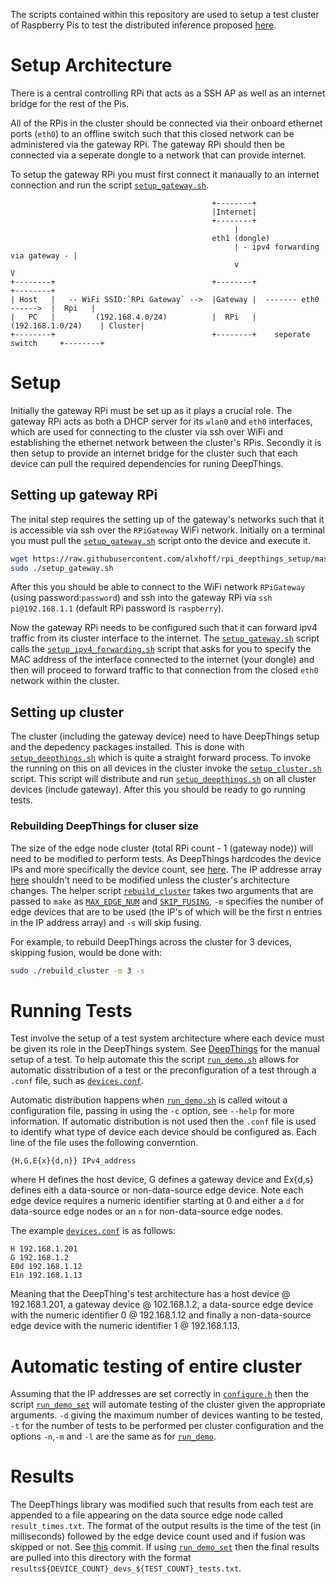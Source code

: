 The scripts contained within this repository are used to setup a test cluster of Raspberry Pis to test the distributed inference proposed [here](https://github.com/rafzi/DeepThings).

# Setup Architecture

There is a central controlling RPi that acts as a SSH AP as well as an internet bridge for the rest of the Pis.

All of the RPis in the cluster should be connected via their onboard ethernet ports (`eth0`) to an offline switch such that this closed network can be administered via the gateway RPi. The gateway RPi should then be connected via a seperate dongle to a network that can provide internet.

To setup the gateway RPi you must first connect it manaually to an internet connection and run the script [`setup_gateway.sh`](setup_gateway.sh).

```
                                             +--------+
                                             |Internet|
                                             +--------+
                                                  |
                                             eth1 (dongle)
                                                  | - ipv4 forwarding via gateway - |
                                                  v                                 V
+--------+                                   +--------+                        +--------+
| Host   |   -- WiFi SSID:`RPi Gateway` -->  |Gateway |  ------- eth0 ------>  |  Rpi   |
|   PC   |         (192.168.4.0/24)          |  RPi   |    (192.168.1.0/24)    | Cluster|
+--------+                                   +--------+    seperate switch     +--------+

```

# Setup

Initially the gateway RPi must be set up as it plays a crucial role. The gateway RPi acts as both a DHCP server for its `wlan0` and `eth0` interfaces, which are used for connecting to the cluster via ssh over WiFi and establishing the ethernet network between the cluster's RPis. Secondly it is then setup to provide an internet bridge for the cluster such that each device can pull the required dependencies for runing DeepThings.

## Setting up gateway RPi

The inital step requires the setting up of the gateway's networks such that it is accessible via ssh over the `RPiGateway` WiFi network. Initially on a terminal you must pull the [`setup_gateway.sh`](setup_gateway.sh) script onto the device and execute it.

``` bash
wget https://raw.githubusercontent.com/alxhoff/rpi_deepthings_setup/master/setup_gateway.sh
sudo ./setup_gateway.sh
```

After this you should be able to connect to the WiFi network `RPiGateway` (using password:`password`) and ssh into the gateway RPi via `ssh pi@192.168.1.1` (default RPi password is `raspberry`). 

Now the gateway RPi needs to be configured such that it can forward ipv4 traffic from its cluster interface to the internet. The [`setup_gateway.sh`](setup_gateway.sh) script calls the [`setup_ipv4_forwarding.sh`](setup_ipv4_forwarding.sh) script that asks for you to specify the MAC address of the interface connected to the internet (your dongle) and then will proceed to forward traffic to that connection from the closed `eth0` network within the cluster.

## Setting up cluster

The cluster (including the gateway device) need to have DeepThings setup and the depedency packages installed. This is done with [`setup_deepthings.sh`](setup_deepthings.sh) which is quite a straight forward process. To invoke the running on this on all devices in the cluster invoke the [`setup_cluster.sh`](setup_cluster.sh) script. This script will distribute and run [`setup_deepthings.sh`](setup_deepthings.sh) on all cluster devices (include gateway). After this you should be ready to go running tests. 

### Rebuilding DeepThings for cluser size

The size of the edge node cluster (total RPi count - 1 (gateway node)) will need to be modified to perform tests. As DeepThings hardcodes the device IPs and more specifically the device count, see [here](https://github.com/alxhoff/DeepThings/blob/64d4bdfd29dc7c6326a9257931ee4157e45ccb7e/include/configure.h#L34). The IP addresse array [here](https://github.com/alxhoff/DeepThings/blob/64d4bdfd29dc7c6326a9257931ee4157e45ccb7e/include/configure.h#L26) shouldn't need to be modified unless the cluster's architecture changes. The helper script [`rebuild_cluster`](rebuild_cluster.sh) takes two arguments that are passed to `make` as [`MAX_EDGE_NUM`](https://github.com/alxhoff/DeepThings/blob/64d4bdfd29dc7c6326a9257931ee4157e45ccb7e/include/configure.h#L33) and [`SKIP_FUSING`](https://github.com/alxhoff/DeepThings/blob/64d4bdfd29dc7c6326a9257931ee4157e45ccb7e/src/weight_partitioner.c#L155), `-m` specifies the number of edge devices that are to be used (the IP's of which will be the first n entries in the IP address array) and `-s` will skip fusing.

For example, to rebuild DeepThings across the cluster for 3 devices, skipping fusion, would be done with:

```bash
sudo ./rebuild_cluster -m 3 -s

```

# Running Tests

Test involve the setup of a test system architecture where each device must be given its role in the DeepThings system. See [DeepThings](https://github.com/rafzi/DeepThings#running) for the manual setup of a test. To help automate this the script [`run_demo.sh`](run_demo.sh) allows for automatic disstribution of a test or the preconfiguration of a test through a `.conf` file, such as [`devices.conf`](devices.conf).

Automatic distribution happens when [`run_demo.sh`](run_demo.sh) is called witout a configuration file, passing in using the `-c` option, see `--help` for more information. If automatic distribution is not used then the `.conf` file is used to identify what type of device each device should be configured as. Each line of the file uses the following converntion.

```
{H,G,E{x}{d,n}} IPv4_address
```
where H defines the host device, G defines a gateway device and Ex{d,s} defines eith a data-source or non-data-source edge device. Note each edge device requires a numeric identifier starting at 0 and either a `d` for data-source edge nodes or an `n` for non-data-source edge nodes. 

The example [`devices.conf`](devices.conf) is as follows:
```
H 192.168.1.201
G 192.168.1.2
E0d 192.168.1.12
E1n 192.168.1.13
```
Meaning that the DeepThing's test architecture has a host device @ 192.168.1.201, a gateway device @ 102.168.1.2, a data-source edge device with the numeric identifier 0 @ 192.168.1.12 and finally a non-data-source edge device with the numeric identifier 1 @ 192.168.1.13.

# Automatic testing of entire cluster

Assuming that the IP addresses are set correctly in [`configure.h`](https://github.com/alxhoff/DeepThings/blob/64d4bdfd29dc7c6326a9257931ee4157e45ccb7e/include/configure.h#L34) then the script [`run_demo_set`](run_demo_set.sh) will automate testing of the cluster given the appropriate arguments. `-d` giving the maximum number of devices wanting to be tested, `-t` for the number of tests to be performed per cluster configuration and the options `-n`,`-m` and `-l` are the same as for [`run_demo`](run_demo.sh).

# Results

The DeepThings library was modified such that results from each test are appended to a file appearing on the data source edge node called `result_times.txt`. The format of the output results is the time of the test (in milliseconds) followed by the edge device count used and if fusion was skipped or not. See [this](https://github.com/alxhoff/DeepThings/commit/543b28a368fc15f20ceea5273d40e26bd3e6afd1) commit. If using [`run_demo_set`](run_demo_set.sh) then the final results are pulled into this directory with the format `results${DEVICE_COUNT}_devs_${TEST_COUNT}_tests.txt`.

